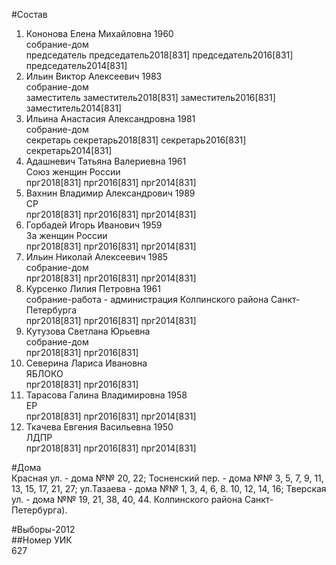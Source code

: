 #Состав  
1. Кононова Елена Михайловна 1960  
    собрание-дом  
    председатель председатель2018[831] председатель2016[831] председатель2014[831]  
2. Ильин Виктор Алексеевич 1983  
    собрание-дом  
    заместитель заместитель2018[831] заместитель2016[831] заместитель2014[831]  
3. Ильина Анастасия Александровна 1981  
    собрание-дом  
    секретарь секретарь2018[831] секретарь2016[831] секретарь2014[831]  
4. Адашневич Татьяна Валериевна 1961  
    Союз женщин России  
    прг2018[831] прг2016[831] прг2014[831]  
5. Вахнин Владимир Александрович 1989  
    СР  
    прг2018[831] прг2016[831] прг2014[831]  
6. Горбадей Игорь Иванович 1959  
    За женщин России  
    прг2018[831] прг2016[831] прг2014[831]  
7. Ильин Николай Алексеевич 1985  
    собрание-дом  
    прг2018[831] прг2016[831] прг2014[831]  
8. Курсенко Лилия Петровна 1961  
    собрание-работа - администрация Колпинского района Санкт-Петербурга  
    прг2018[831] прг2016[831] прг2014[831]  
9. Кутузова Светлана Юрьевна  
    собрание-дом  
    прг2018[831] прг2016[831]  
10. Северина Лариса Ивановна  
    ЯБЛОКО  
    прг2018[831] прг2016[831]  
11. Тарасова Галина Владимировна 1958  
    ЕР  
    прг2018[831] прг2016[831] прг2014[831]  
12. Ткачева Евгения Васильевна 1950  
    ЛДПР  
    прг2018[831] прг2016[831] прг2014[831]  

#Дома  
Красная ул. - дома №№ 20, 22; Тосненский пер. - дома №№ 3, 5, 7, 9, 11, 13, 15, 17, 21, 27; ул.Тазаева - дома №№ 1, 3, 4, 6, 8. 10, 12, 14, 16; Тверская ул. - дома №№ 19, 21, 38, 40, 44. Колпинского района Санкт-Петербурга).  
  
#Выборы-2012  
##Номер УИК  
627  
